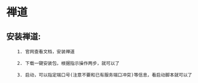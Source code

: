 # 禅道

## 安装禅道:
```
    1. 官网查看文档，安装禅道

    2. 下载一键安装包，根据指示操作两步，就可以了

    3. 启动，可以指定端口号(注意不要和已有服务端口冲突)等信息，看启动脚本就可以了
```
